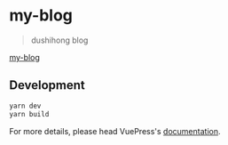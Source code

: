 # my-blog

> dushihong blog

[my-blog](https://dsh225.github.io/my-blog/)

## Development

```bash
yarn dev
yarn build
```

For more details, please head VuePress's [documentation](https://v1.vuepress.vuejs.org/).
